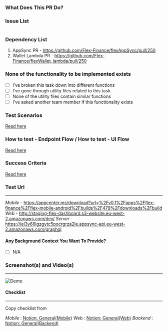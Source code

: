 ### What Does This PR Do?

### Issue List
#

### Dependency List
1. AppSync PR - https://github.com/Flex-Finance/flexAppSync/pull/250
2. Wallet Lambda PR - https://github.com/Flex-Finance/flexWallet_lambda/pull/250

### None of the functionality to be implemented exists
- [ ]  I’ve broken this task down into different functions
- [ ]  I’ve gone through utility files related to this task
- [ ]  None of the utility files contain similar functions
- [ ]  I’ve asked another team member if this functionality exists

### Test Scenarios
[Read here](https://link_here)

### How to test - Endpoint Flow / How to test - UI Flow
[Read here](https://link_here)

### Success Criteria
[Read here]()

### Test Url

---

_Mobile_ -
https://appcenter.ms/download?url=%2Fv0.1%2Fapps%2Fflex-finance%2Fflex-mobile-android%2Fbuilds%2F479%2Fdownloads%2Fbuild  
_Web_ -
http://staging-flex-dashboard.s3-website.eu-west-2.amazonaws.com/dev/
_Server_ - https://iel3y66lgzgytc5pocrgrza2le.appsync-api.eu-west-2.amazonaws.com/graphql

#### Any Background Context You Want To Provide?

- [ ] N/A

### Screenshot(s) and Video(s)

---

![Demo](#)

#### Checklist

---

Copy checklist from

_Mobile_ : [Notion: General(Mobile)](https://www.notion.so/flexfi/General-Mobile-d0b6128cb44240dda527410ff98aa672)
_Web_ : [Notion: General(Web)](https://www.notion.so/flexfi/General-Web-1c7d081f421c4fe79bf0eac8650f33fb)
_Backend_ : [Notion: General(Backend)](https://www.notion.so/flexfi/General-Backend-36a4bf7255db4d0284968b03458efef4)
